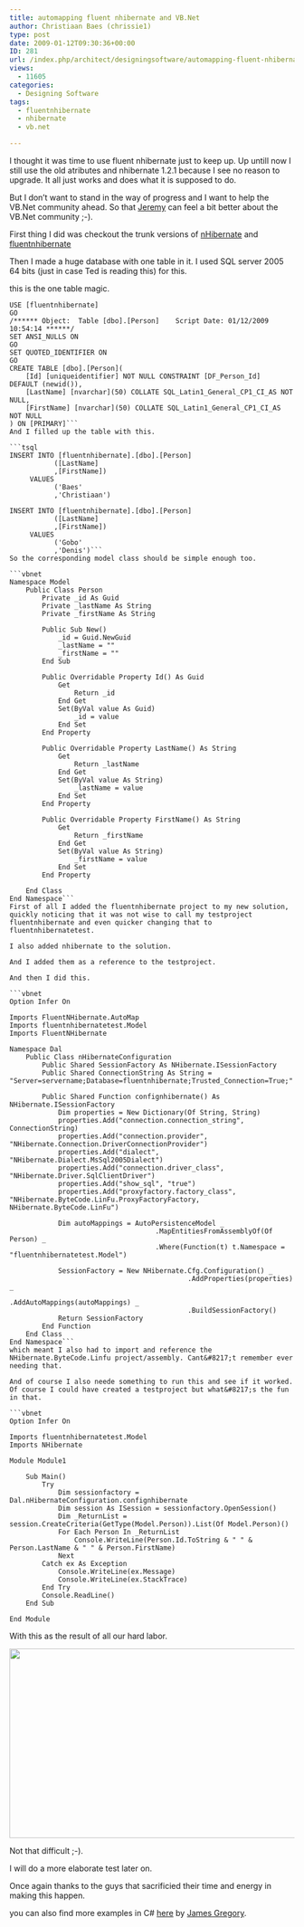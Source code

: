 ```yaml
---
title: automapping fluent nhibernate and VB.Net
author: Christiaan Baes (chrissie1)
type: post
date: 2009-01-12T09:30:36+00:00
ID: 281
url: /index.php/architect/designingsoftware/automapping-fluent-nhibernate-and-vb-net/
views:
  - 11605
categories:
  - Designing Software
tags:
  - fluentnhibernate
  - nhibernate
  - vb.net

---
```

I thought it was time to use fluent nhibernate just to keep up. Up untill now I still use the old atributes and nhibernate 1.2.1 because I see no reason to upgrade. It all just works and does what it is supposed to do. 

But I don&#8217;t want to stand in the way of progress and I want to help the VB.Net community ahead. So that [Jeremy][1] can feel a bit better about the VB.Net community ;-). 

First thing I did was checkout the trunk versions of [nHibernate][2] and [fluentnhibernate][3] 

Then I made a huge database with one table in it. I used SQL server 2005 64 bits (just in case Ted is reading this) for this. 

this is the one table magic.

```tsql
USE [fluentnhibernate]
GO
/****** Object:  Table [dbo].[Person]    Script Date: 01/12/2009 10:54:14 ******/
SET ANSI_NULLS ON
GO
SET QUOTED_IDENTIFIER ON
GO
CREATE TABLE [dbo].[Person](
	[Id] [uniqueidentifier] NOT NULL CONSTRAINT [DF_Person_Id]  DEFAULT (newid()),
	[LastName] [nvarchar](50) COLLATE SQL_Latin1_General_CP1_CI_AS NOT NULL,
	[FirstName] [nvarchar](50) COLLATE SQL_Latin1_General_CP1_CI_AS NOT NULL
) ON [PRIMARY]```
And I filled up the table with this.

```tsql
INSERT INTO [fluentnhibernate].[dbo].[Person]
           ([LastName]
           ,[FirstName])
     VALUES
           ('Baes'
           ,'Christiaan')

INSERT INTO [fluentnhibernate].[dbo].[Person]
           ([LastName]
           ,[FirstName])
     VALUES
           ('Gobo'
           ,'Denis')```
So the corresponding model class should be simple enough too.

```vbnet
Namespace Model
    Public Class Person
        Private _id As Guid
        Private _lastName As String
        Private _firstName As String

        Public Sub New()
            _id = Guid.NewGuid
            _lastName = ""
            _firstName = ""
        End Sub

        Public Overridable Property Id() As Guid
            Get
                Return _id
            End Get
            Set(ByVal value As Guid)
                _id = value
            End Set
        End Property

        Public Overridable Property LastName() As String
            Get
                Return _lastName
            End Get
            Set(ByVal value As String)
                _lastName = value
            End Set
        End Property

        Public Overridable Property FirstName() As String
            Get
                Return _firstName
            End Get
            Set(ByVal value As String)
                _firstName = value
            End Set
        End Property

    End Class
End Namespace```
First of all I added the fluentnhibernate project to my new solution, quickly noticing that it was not wise to call my testproject fluentnhibernate and even quicker changing that to fluentnhibernatetest.

I also added nhibernate to the solution.

And I added them as a reference to the testproject.

And then I did this.

```vbnet
Option Infer On

Imports FluentNHibernate.AutoMap
Imports fluentnhibernatetest.Model
Imports FluentNHibernate

Namespace Dal
    Public Class nHibernateConfiguration
        Public Shared SessionFactory As NHibernate.ISessionFactory
        Public Shared ConnectionString As String = "Server=servername;Database=fluentnhibernate;Trusted_Connection=True;"

        Public Shared Function confignhibernate() As NHibernate.ISessionFactory
            Dim properties = New Dictionary(Of String, String)
            properties.Add("connection.connection_string", ConnectionString)
            properties.Add("connection.provider", "NHibernate.Connection.DriverConnectionProvider")
            properties.Add("dialect", "NHibernate.Dialect.MsSql2005Dialect")
            properties.Add("connection.driver_class", "NHibernate.Driver.SqlClientDriver")
            properties.Add("show_sql", "true")
            properties.Add("proxyfactory.factory_class", "NHibernate.ByteCode.LinFu.ProxyFactoryFactory, NHibernate.ByteCode.LinFu")

            Dim autoMappings = AutoPersistenceModel _
                                    .MapEntitiesFromAssemblyOf(Of Person) _
                                    .Where(Function(t) t.Namespace = "fluentnhibernatetest.Model")

            SessionFactory = New NHibernate.Cfg.Configuration() _
                                            .AddProperties(properties) _
                                            .AddAutoMappings(autoMappings) _
                                            .BuildSessionFactory()
            Return SessionFactory
        End Function
    End Class
End Namespace```
which meant I also had to import and reference the NHibernate.ByteCode.Linfu project/assembly. Cant&#8217;t remember ever needing that.

And of course I also neede something to run this and see if it worked. Of course I could have created a testproject but what&#8217;s the fun in that.

```vbnet
Option Infer On

Imports fluentnhibernatetest.Model
Imports NHibernate

Module Module1

    Sub Main()
        Try
            Dim sessionfactory = Dal.nHibernateConfiguration.confignhibernate
            Dim session As ISession = sessionfactory.OpenSession()
            Dim _ReturnList = session.CreateCriteria(GetType(Model.Person)).List(Of Model.Person)()
            For Each Person In _ReturnList
                Console.WriteLine(Person.Id.ToString & " " & Person.LastName & " " & Person.FirstName)
            Next
        Catch ex As Exception
            Console.WriteLine(ex.Message)
            Console.WriteLine(ex.StackTrace)
        End Try
        Console.ReadLine()
    End Sub

End Module
```
With this as the result of all our hard labor.

<div class="image_block">
  <img src="https://lessthandot.z19.web.core.windows.net/wp-content/uploads/blogs/Architect/fluentnhibernateresult.jpg" alt="" title="" width="668" height="335" />
</div>

Not that difficult ;-). 

I will do a more elaborate test later on.

Once again thanks to the guys that sacrificied their time and energy in making this happen.

you can also find more examples in C# [here][4] by [James Gregory][5].

 [1]: http://codebetter.com/blogs/jeremy.miller/archive/2009/01/07/a-challenge-to-the-vb-net-community-at-large-on-oss.aspx
 [2]: https://nhibernate.svn.sourceforge.net/svnroot/nhibernate/trunk/nhibernate
 [3]: http://fluent-nhibernate.googlecode.com/svn/trunk
 [4]: http://blog.jagregory.com/2009/01/11/fluent-nhibernate-auto-mapping-entity-conventions/
 [5]: http://blog.jagregory.com/